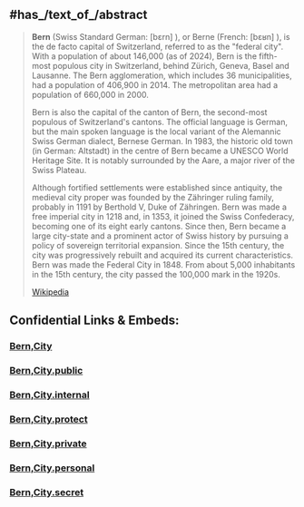 
## #has_/text_of_/abstract 

> **Bern** (Swiss Standard German: [bɛrn] ), or Berne (French: [bɛʁn] ), 
> is the de facto capital of Switzerland, referred to as the "federal city". 
> With a population of about 146,000 (as of 2024), 
> Bern is the fifth-most populous city in Switzerland, 
> behind Zürich, Geneva, Basel and Lausanne. 
> The Bern agglomeration, which includes 36 municipalities, 
> had a population of 406,900 in 2014. 
> The metropolitan area had a population of 660,000 in 2000.
>
> Bern is also the capital of the canton of Bern, the second-most populous of Switzerland's cantons. The official language is German, but the main spoken language is the local variant of the Alemannic Swiss German dialect, Bernese German. In 1983, the historic old town (in German: Altstadt) in the centre of Bern became a UNESCO World Heritage Site. It is notably surrounded by the Aare, a major river of the Swiss Plateau.
>
> Although fortified settlements were established since antiquity, the medieval city proper was founded by the Zähringer ruling family, probably in 1191 by Berthold V, Duke of Zähringen. Bern was made a free imperial city in 1218 and, in 1353, it joined the Swiss Confederacy, becoming one of its eight early cantons. Since then, Bern became a large city-state and a prominent actor of Swiss history by pursuing a policy of sovereign territorial expansion. Since the 15th century, the city was progressively rebuilt and acquired its current characteristics. Bern was made the Federal City in 1848. From about 5,000 inhabitants in the 15th century, the city passed the 100,000 mark in the 1920s.
>
> [Wikipedia](https://en.wikipedia.org/wiki/Bern)


## Confidential Links & Embeds: 

### [Bern,City](/_Standards/Earth/Continent/Europe/Europe~Central/Switzerland/Switzerland~Cantons/Bern,Canton/districts~Bern/Bern-district/municipalities~Bern/Bern,City.md) 

### [Bern,City.public](/_public/Earth/Continent/Europe/Europe~Central/Switzerland/Switzerland~Cantons/Bern,Canton/districts~Bern/Bern-district/municipalities~Bern/Bern,City.public.md) 

### [Bern,City.internal](/_internal/Earth/Continent/Europe/Europe~Central/Switzerland/Switzerland~Cantons/Bern,Canton/districts~Bern/Bern-district/municipalities~Bern/Bern,City.internal.md) 

### [Bern,City.protect](/_protect/Earth/Continent/Europe/Europe~Central/Switzerland/Switzerland~Cantons/Bern,Canton/districts~Bern/Bern-district/municipalities~Bern/Bern,City.protect.md) 

### [Bern,City.private](/_private/Earth/Continent/Europe/Europe~Central/Switzerland/Switzerland~Cantons/Bern,Canton/districts~Bern/Bern-district/municipalities~Bern/Bern,City.private.md) 

### [Bern,City.personal](/_personal/Earth/Continent/Europe/Europe~Central/Switzerland/Switzerland~Cantons/Bern,Canton/districts~Bern/Bern-district/municipalities~Bern/Bern,City.personal.md) 

### [Bern,City.secret](/_secret/Earth/Continent/Europe/Europe~Central/Switzerland/Switzerland~Cantons/Bern,Canton/districts~Bern/Bern-district/municipalities~Bern/Bern,City.secret.md)


